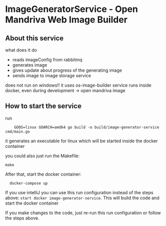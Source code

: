 # ImageGeneratorService - Open Mandriva Web Image Builder

## About this service
what does it do
- reads imageConfig from rabbitmq
- generates image
- gives update about progress of the generating image
- sends image to image storage service

does not run on windows!! it uses os-image-builder
service runs inside docker, even during development -> open mandriva image


## How to start the service

run
```shell
    GOOS=linux GOARCH=amd64 go build -o build/image-generator-service cmd/main.go
```
it generates an executable for linux which will be started inside the docker container

you could also just run the Makefile:
```shell
make
```

After that, start the docker container:
```shell
  docker-compose up
```

If you use intelliJ you can use this run configuration instead of the steps above:
`start docker image-generator-service`. This will build the code and start the docker container

If you make changes to the code, just re-run this run configuration or follow the steps above.